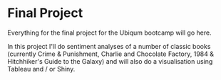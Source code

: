 # Final Project

Everything for the final project for the Ubiqum bootcamp will go here.

In this project I'll do sentiment analyses of a number of classic books (currently Crime & Punishment, Charlie and Chocolate Factory, 1984 & Hitchhiker's Guide to the Galaxy) and will also do a visualisation using Tableau and / or Shiny.

